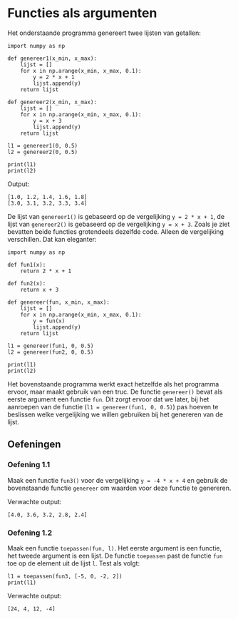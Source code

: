 # Functies als argumenten

Het onderstaande programma genereert twee lijsten van getallen:

	import numpy as np

	def genereer1(x_min, x_max):
	    lijst = []
	    for x in np.arange(x_min, x_max, 0.1):
	        y = 2 * x + 1
	        lijst.append(y)
	    return lijst

	def genereer2(x_min, x_max):
	    lijst = []
	    for x in np.arange(x_min, x_max, 0.1):
	        y = x + 3
	        lijst.append(y)
	    return lijst

	l1 = genereer1(0, 0.5)
	l2 = genereer2(0, 0.5)

	print(l1)
	print(l2)

Output:

	[1.0, 1.2, 1.4, 1.6, 1.8]
	[3.0, 3.1, 3.2, 3.3, 3.4]

De lijst van `genereer1()` is gebaseerd op de vergelijking `y = 2 * x + 1`, de lijst van `genereer2()` is gebaseerd op de vergelijking `y = x + 3`. Zoals je ziet bevatten beide functies grotendeels dezelfde code. Alleen de vergelijking verschillen. Dat kan eleganter:

	import numpy as np

	def fun1(x):
	    return 2 * x + 1

	def fun2(x):
	    return x + 3

	def genereer(fun, x_min, x_max):
	    lijst = []
	    for x in np.arange(x_min, x_max, 0.1):
	        y = fun(x)
	        lijst.append(y)
	    return lijst

	l1 = genereer(fun1, 0, 0.5)
	l2 = genereer(fun2, 0, 0.5)

	print(l1)
	print(l2)

Het bovenstaande programma werkt exact hetzelfde als het programma ervoor, maar maakt gebruik van een truc. De functie `genereer()` bevat als eerste argument een functie `fun`. Dit zorgt ervoor dat we later, bij het aanroepen van de functie (`l1 = genereer(fun1, 0, 0.5)`) pas hoeven te beslissen welke vergelijking we willen gebruiken bij het genereren van de lijst.

## Oefeningen

### Oefening 1.1

Maak een functie `fun3()` voor de vergelijking `y = -4 * x + 4` en gebruik de bovenstaande functie `genereer` om waarden voor deze functie te genereren.

Verwachte output:

	[4.0, 3.6, 3.2, 2.8, 2.4]

### Oefening 1.2

Maak een functie `toepassen(fun, l)`. Het eerste argument is een functie, het tweede argument is een lijst. De functie `toepassen` past de functie `fun` toe op de element uit de lijst `l`. Test als volgt:

	l1 = toepassen(fun3, [-5, 0, -2, 2])
	print(l1)

Verwachte output:

	[24, 4, 12, -4]
